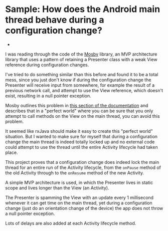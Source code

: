 # Sample: How does the Android main thread behave during a configuration change?
-
I was reading through the code of the [Mosby](https://github.com/sockeqwe/mosby) library, an MVP architecture library that uses a pattern of retaining a Presenter class with a weak View reference during configuration changes. 

I've tried to do something similar than this before and found it to be a total mess, since you just don't know if during the configuration change the Presenter will receive input from somewhere, for example the result of a previous network call, and attempt to use the View reference, which doesn't exist, resulting in a null pointer exception.

Mosby outlines this problem in [this section of the documentation](https://github.com/sockeqwe/mosby/blob/58095a3a22cbf39c7f1422ef3b580daee7811547/mvp-common/src/main/java/com/hannesdorfmann/mosby/mvp/MvpBasePresenter.java#L37-L37) and describes that in a "perfect world" where you can be sure that you only attempt to call methods on the View on the main thread, you can avoid this problem. 

It seemed like rxJava should make it easy to create this "perfect world" situation. But I wanted to make sure for myself that during a configuration change the main thread is indeed totally locked up and no external code could attempt to use the thread until the entire Activity lifecycle had taken place.

This project proves that a configuration change does indeed lock the main thread for an entire run of the Activity lifecycle, from the `onPause` method of the old Activity through to the `onResume` method of the new Activity.

A simple MVP architecture is used, in which the Presenter lives in static scope and lives longer than the View (an Activity). 

The Presenter is spamming the View with an update every 1 millisecond whenever it can get time on the main thread, yet during a configuration change (just do an orientation change of the device) the app does not throw a null pointer exception.

Lots of delays are also added at each Activity lifecycle method.
